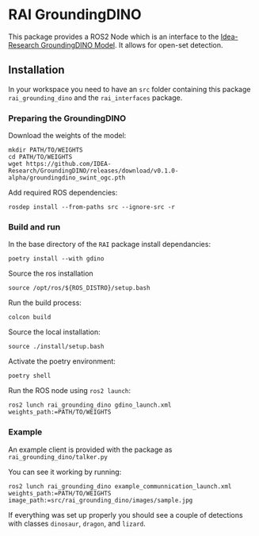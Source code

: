 # RAI GroundingDINO

This package provides a ROS2 Node which is an interface to the [Idea-Research GroundingDINO Model](https://github.com/IDEA-Research/GroundingDINO).
It allows for open-set detection.

## Installation

In your workspace you need to have an `src` folder containing this package `rai_grounding_dino` and the `rai_interfaces` package.

### Preparing the GroundingDINO

Download the weights of the model:

```
mkdir PATH/TO/WEIGHTS
cd PATH/TO/WEIGHTS
wget https://github.com/IDEA-Research/GroundingDINO/releases/download/v0.1.0-alpha/groundingdino_swint_ogc.pth
```

Add required ROS dependencies:

```
rosdep install --from-paths src --ignore-src -r
```

### Build and run

In the base directory of the `RAI` package install dependancies:

```
poetry install --with gdino
```
Source the ros installation

```
source /opt/ros/${ROS_DISTRO}/setup.bash
```
Run the build process:

```
colcon build
```
Source the local installation:

```
source ./install/setup.bash
```
Activate the poetry environment:

```
poetry shell
```
Run the ROS node using `ros2 launch`:

```
ros2 lunch rai_grounding_dino gdino_launch.xml weights_path:=PATH/TO/WEIGHTS
```
### Example

An example client is provided with the package as `rai_grounding_dino/talker.py`

You can see it working by running:

```
ros2 lunch rai_grounding_dino example_communnication_launch.xml weights_path:=PATH/TO/WEIGHTS image_path:=src/rai_grounding_dino/images/sample.jpg
```
If everything was set up properly you should see a couple of detections with classes `dinosaur`, `dragon`, and `lizard`.
